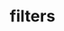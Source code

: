 ---
title: filters
permalink: /docs/StandardLibrary#filters
parent: Standard Library
has_children: false
nav_order: {navOrder}
---